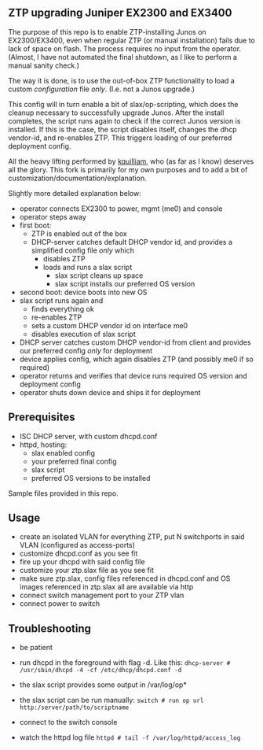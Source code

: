 ## ZTP upgrading Juniper EX2300 and EX3400 

The purpose of this repo is to enable ZTP-installing Junos on EX2300/EX3400, even when regular ZTP (or manual installation) fails due to lack of space on flash. The process requires no input from the operator. (Almost, I have not automated the final shutdown, as I like to perform a manual sanity check.)

The way it is done, is to use the out-of-box ZTP functionality to load a custom *configuration* file *only*. (I.e. not a Junos upgrade.) 

This config will in turn enable a bit of slax/op-scripting, which does the cleanup necessary to successfully upgrade Junos. After the install completes, the script runs again to check if the correct Junos version is installed. If this is the case, the script disables itself, changes the dhcp vendor-id, and re-enables ZTP. This triggers loading of our preferred deployment config.

All the heavy lifting performed by [kquilliam](https://github.com/kquilliam/juniper-ztp), who (as far as I know) deserves all the glory. This fork is primarily for my own purposes and to add a bit of customization/documentation/explanation.


Slightly more detailed explanation below:

* operator connects EX2300 to power, mgmt (me0) and console
* operator steps away
* first boot:
  * ZTP is enabled out of the box
  * DHCP-server catches default DHCP vendor id, and provides a simplified config file *only* which 
    * disables ZTP
    * loads and runs a slax script
      * slax script cleans up space
      * slax script installs our preferred OS version
* second boot: device boots into new OS
* slax script runs again and
  * finds everything ok
  * re-enables ZTP
  * sets a custom DHCP vendor id on interface me0
  * disables execution of slax script
* DHCP server catches custom DHCP vendor-id from client and provides our preferred config *only* for deployment
* device applies config, which again disables ZTP (and possibly me0 if so required)
* operator returns and verifies that device runs required OS version and deployment config
* operator shuts down device and ships it for deployment



## Prerequisites

* ISC DHCP server, with custom dhcpd.conf
* httpd, hosting:
  * slax enabled config
  * your preferred final config
  * slax script
  * preferred OS versions to be installed

Sample files provided in this repo.


## Usage

* create an isolated VLAN for everything ZTP, put N switchports in said VLAN (configured as access-ports)
* customize dhcpd.conf as you see fit
* fire up your dhcpd with said config file
* customize your ztp.slax file as you see fit
* make sure ztp.slax, config files referenced in dhcpd.conf and OS images referenced in ztp.slax all are available via http
* connect switch management port to your ZTP vlan
* connect power to switch


## Troubleshooting

* be patient

* run dhcpd in the foreground with flag -d. Like this:
```dhcp-server # /usr/sbin/dhcpd -4 -cf /etc/dhcp/dhcpd.conf -d```
* the slax script provides some output in /var/log/op*
* the slax script can be run manually:
```switch # run op url http:/server/path/to/scriptname```
* connect to the switch console
* watch the httpd log file
 ```httpd # tail -f /var/log/httpd/access_log```
